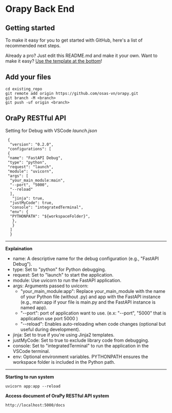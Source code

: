 
# Orapy Back End

## Getting started

To make it easy for you to get started with GitHub, here's a list of recommended next steps.

Already a pro? Just edit this README.md and make it your own. Want to make it easy? [Use the template at the bottom](#editing-this-readme)!

## Add your files


```
cd existing_repo
git remote add origin https://github.com/osas-vn/orapy.git
git branch -M <branch>
git push -uf origin <branch>
```

## OraPy RESTful API

Setting for Debug with VSCode
_launch.json_

```
 {
  "version": "0.2.0",
 "configurations": [
 {
 "name": "FastAPI Debug",
 "type": "python",
 "request": "launch",
 "module": "uvicorn",
 "args": [
  "your_main_module:main",
  "--port", "5000",
  "--reload"
  ],
   "jinja": true,
  "justMyCode": true,
  "console": "integratedTerminal",
  "env": {
  "PYTHONPATH": "${workspaceFolder}",
   },
   }
  ]
  }
```

---

**Explaination**

- name: A descriptive name for the debug configuration (e.g., "FastAPI Debug").
- type: Set to "python" for Python debugging.
- request: Set to "launch" to start the application.
- module: Use uvicorn to run the FastAPI application.
- args: Arguments passed to uvicorn:
  - "your_main_module:app": Replace your_main_module with the name of your Python file (without .py) and app with the FastAPI instance (e.g., main:app if your file is main.py and the FastAPI instance is named app).
  - "--port": port of application want to use. (e.x: "--port", "5000" that is application use port 5000 )
  - "--reload": Enables auto-reloading when code changes (optional but useful during development).
- jinja: Set to true if you're using Jinja2 templates.
- justMyCode: Set to true to exclude library code from debugging.
- console: Set to "integratedTerminal" to run the application in the VSCode terminal.
- env: Optional environment variables. PYTHONPATH ensures the workspace folder is included in the Python path.

---

**Starting to run system**

```
uvicorn app:app --reload
```

**Access document of OraPy RESTful API system**

```
http://localhost:5000/docs
```
